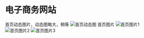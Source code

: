 # 电子商务网站
首页动态图片，动态图略大，稍等
![首页动态图](https://raw.githubusercontent.com/PowerDos/Mall/master/img/index.gif)
首页图片
![首页图片1](http://i.imgur.com/3sasNkh.png)
![首页图片2](http://i.imgur.com/W4vF01o.png)
![首页图片3](http://i.imgur.com/pyaKpiH.png)